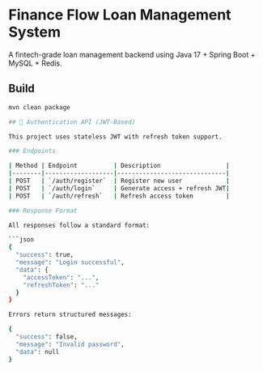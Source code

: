 # Finance Flow Loan Management System

A fintech-grade loan management backend using Java 17 + Spring Boot + MySQL + Redis.

## Build
```bash
mvn clean package

## 🔐 Authentication API (JWT-Based)

This project uses stateless JWT with refresh token support.

### Endpoints

| Method | Endpoint          | Description                  |
|--------|-------------------|------------------------------|
| POST   | `/auth/register`  | Register new user            |
| POST   | `/auth/login`     | Generate access + refresh JWT|
| POST   | `/auth/refresh`   | Refresh access token         |

### Response Format

All responses follow a standard format:

```json
{
  "success": true,
  "message": "Login successful",
  "data": {
    "accessToken": "...",
    "refreshToken": "..."
  }
}

Errors return structured messages:

{
  "success": false,
  "message": "Invalid password",
  "data": null
}
